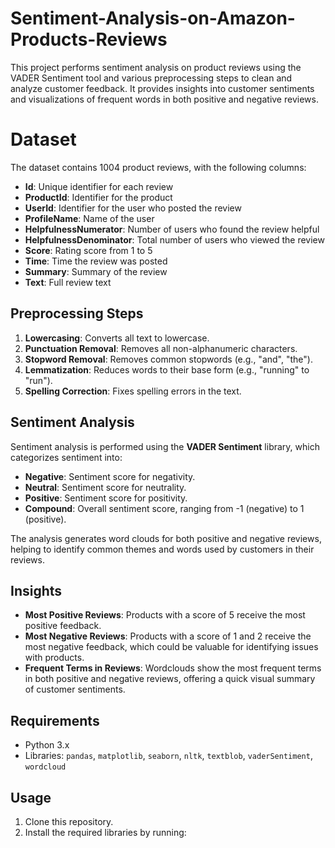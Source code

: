 # Sentiment-Analysis-on-Amazon-Products-Reviews


This project performs sentiment analysis on product reviews using the VADER Sentiment tool and various preprocessing steps to clean and analyze customer feedback. It provides insights into customer sentiments and visualizations of frequent words in both positive and negative reviews.

# Dataset

The dataset contains 1004 product reviews, with the following columns:
- **Id**: Unique identifier for each review
- **ProductId**: Identifier for the product
- **UserId**: Identifier for the user who posted the review
- **ProfileName**: Name of the user
- **HelpfulnessNumerator**: Number of users who found the review helpful
- **HelpfulnessDenominator**: Total number of users who viewed the review
- **Score**: Rating score from 1 to 5
- **Time**: Time the review was posted
- **Summary**: Summary of the review
- **Text**: Full review text

## Preprocessing Steps
1. **Lowercasing**: Converts all text to lowercase.
2. **Punctuation Removal**: Removes all non-alphanumeric characters.
3. **Stopword Removal**: Removes common stopwords (e.g., "and", "the").
4. **Lemmatization**: Reduces words to their base form (e.g., "running" to "run").
5. **Spelling Correction**: Fixes spelling errors in the text.

## Sentiment Analysis
Sentiment analysis is performed using the **VADER Sentiment** library, which categorizes sentiment into:
- **Negative**: Sentiment score for negativity.
- **Neutral**: Sentiment score for neutrality.
- **Positive**: Sentiment score for positivity.
- **Compound**: Overall sentiment score, ranging from -1 (negative) to 1 (positive).

The analysis generates word clouds for both positive and negative reviews, helping to identify common themes and words used by customers in their reviews.

## Insights
- **Most Positive Reviews**: Products with a score of 5 receive the most positive feedback.
- **Most Negative Reviews**: Products with a score of 1 and 2 receive the most negative feedback, which could be valuable for identifying issues with products.
- **Frequent Terms in Reviews**: Wordclouds show the most frequent terms in both positive and negative reviews, offering a quick visual summary of customer sentiments.

## Requirements
- Python 3.x
- Libraries: `pandas`, `matplotlib`, `seaborn`, `nltk`, `textblob`, `vaderSentiment`, `wordcloud`

## Usage
1. Clone this repository.
2. Install the required libraries by running: 
